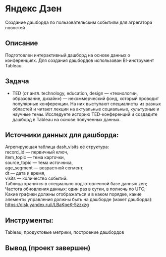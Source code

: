   
# Яндекс Дзен   
Создание дашборда по пользовательским событиям для агрегатора новостей
## Описание  
Подготовлен интерактивный дашборд на основе данных о конференциях. Для создания дашбордов использован BI-инструмент Tableau.
## Задача   
- TED (от англ. technology, education, design — «технологии, образование, дизайн») — некоммерческий фонд, который проводит популярные конференции.
На них выступают специалисты из разных областей и читают лекции на актуальные социальные, культурные и научные темы. Исследуете историю TED-конференций
и создадите дашборд в Tableau на основе полученных данных.   
## Источники данных для дашборда: 
Агрегирующая таблица dash_visits её структура:   
record_id — первичный ключ,   
item_topic — тема карточки,   
source_topic — тема источника,   
age_segment — возрастной сегмент,   
dt — дата и время,   
visits — количество событий.   
Таблица хранится в специально подготовленной базе данных zen;   
Частота обновления данных: один раз в сутки, в полночь по UTC;   
Какие графики должны отображаться и в каком порядке, какие элементы управления должны быть на дашборде (макет дашборда): https://disk.yandex.ru/i/LBaKpeK-5zzxzg   

## Инструменты:   
Tableau, продуктовые метрики, построение дашбордов
## Вывод (проект завершен)
